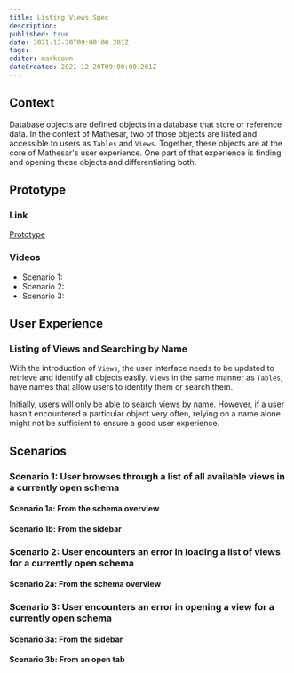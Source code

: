 ```yaml
---
title: Listing Views Spec
description: 
published: true
date: 2021-12-20T09:00:00.201Z
tags: 
editor: markdown
dateCreated: 2021-12-20T09:00:00.201Z
---
```


## Context

Database objects are defined objects in a database that store or reference data. In the context of Mathesar, two of those objects are listed and accessible to users as `Tables` and `Views`. Together, these objects are at the core of Mathesar's user experience. One part of that experience is finding and opening these objects and differentiating both.

## Prototype

### Link

[Prototype](https://mathesar-prototype.netlify.app/)

### Videos

- Scenario 1:
- Scenario 2:
- Scenario 3:

## User Experience

### Listing of Views and Searching by Name

With the introduction of `Views`, the user interface needs to be updated to retrieve and identify all objects easily. `Views` in the same manner as `Tables`, have names that allow users to identify them or search them.

Initially, users will only be able to search views by name. However, if a user hasn't encountered a particular object very often, relying on a name alone might not be sufficient to ensure a good user experience.

## Scenarios

### Scenario 1: User browses through a list of all available views in a currently open schema

#### Scenario 1a: From the schema overview

#### Scenario 1b: From the sidebar

### Scenario 2: User encounters an error in loading a list of views for a currently open schema

#### Scenario 2a: From the schema overview

### Scenario 3: User encounters an error in opening a view for a currently open schema

#### Scenario 3a: From the sidebar

#### Scenario 3b: From an open tab
